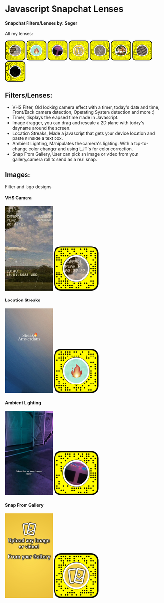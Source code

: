 # Javascript Snapchat Lenses

#### Snapchat Filters/Lenses by: Seger

All my lenses:

<img src="https://raw.githubusercontent.com/SegerEnd/Lenses/main/Images/VHSCam-Snapcode.png" width="65"/> <img src="https://raw.githubusercontent.com/SegerEnd/Lenses/main/Images/LocationStreaks-Snapcode.png" alt="Snapcode VHS Cam" width="65"/> <img src="https://raw.githubusercontent.com/SegerEnd/Lenses/main/Images/AmbientLighting-Snapcode.png" alt="Snapcode VHS Cam" width="65"/> <img src="https://raw.githubusercontent.com/SegerEnd/Lenses/main/Images/SnapFromGallery-Snapcode.png" alt="Snapcode VHS Cam" width="65"/> <img src="https://raw.githubusercontent.com/SegerEnd/Lenses/main/Images/Esthetical-Snapcode.png" alt="Snapcode VHS Cam" width="65"/> <img src="https://raw.githubusercontent.com/SegerEnd/Lenses/main/Images/BrighterWorld-Snapcode.png" alt="Snapcode VHS Cam" width="65"/> <img src="https://raw.githubusercontent.com/SegerEnd/Lenses/main/Images/Signature-Snapcode.png" alt="Snapcode VHS Cam" width="65"/> <img src="https://raw.githubusercontent.com/SegerEnd/Lenses/main/Images/NightEffect-Snapcode.png" alt="Snapcode VHS Cam" width="65"/>


## Filters/Lenses:
- VHS Filter, Old looking camera effect with a timer, today's date and time, Front/Back camera detection, Operating System detection and more :)
- Timer, displays the elapsed time made in Javascript.
- Image dragger, you can drag and rescale a 2D plane with today's dayname around the screen.
- Location Streaks, Made a javascript that gets your device location and paste it inside a text box.
- Ambient Lighting, Manipulates the camera's lighting. With a tap-to-change color changer and using LUT's for color correction.
- Snap From Gallery, User can pick an image or video from your gallery/camera roll to send as a real snap.

## Images:
Filter and logo designs

#### VHS Camera

<img src="https://raw.githubusercontent.com/SegerEnd/Lenses/main/Images/VHSCam-Preview.jpg" alt="Preview VHS Cam" width="155"/> <img src="https://raw.githubusercontent.com/SegerEnd/Lenses/main/Images/VHSCam-Snapcode.png" alt="Snapcode VHS Cam" width="145"/>

#### Location Streaks

<img src="https://raw.githubusercontent.com/SegerEnd/Lenses/main/Images/LocationStreaks-Preview.jpg" alt="Preview Location Streaks" width="155"/> <img src="https://raw.githubusercontent.com/SegerEnd/Lenses/main/Images/LocationStreaks-Snapcode.png" alt="Snapcode Location Streaks" width="145"/>

#### Ambient Lighting
<img src="https://raw.githubusercontent.com/SegerEnd/Lenses/main/Images/AmbientLighting-Preview.jpg" alt="Preview Ambient Lighting" width="155"/> <img src="https://raw.githubusercontent.com/SegerEnd/Lenses/main/Images/AmbientLighting-Snapcode.png" alt="Snapcode Ambient Lighting" width="145"/>

#### Snap From Gallery

<img src="https://raw.githubusercontent.com/SegerEnd/Lenses/main/Images/SnapFromGalley-Preview.jpg" alt="Preview Snap From Gallery" width="155"/> <img src="https://raw.githubusercontent.com/SegerEnd/Lenses/main/Images/SnapFromGallery-Snapcode.png" alt="Snapcode Snap From Gallery" width="145"/>


